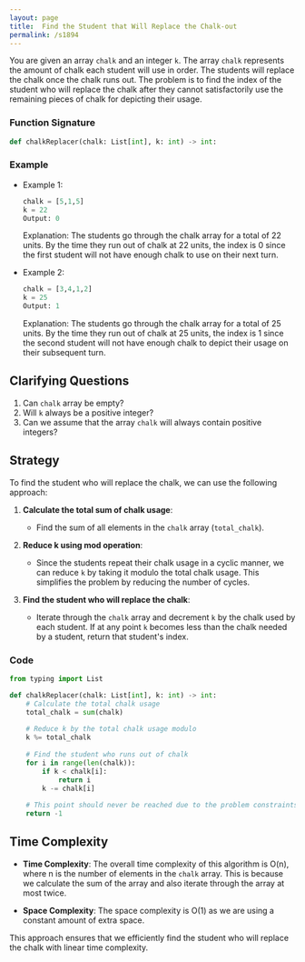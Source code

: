 ```yaml
---
layout: page
title:  Find the Student that Will Replace the Chalk-out
permalink: /s1894
---
```


You are given an array `chalk` and an integer `k`. The array `chalk` represents the amount of chalk each student will use in order. The students will replace the chalk once the chalk runs out. The problem is to find the index of the student who will replace the chalk after they cannot satisfactorily use the remaining pieces of chalk for depicting their usage.

### Function Signature
```python
def chalkReplacer(chalk: List[int], k: int) -> int:
```

### Example

- Example 1:
    ```python
    chalk = [5,1,5]
    k = 22
    Output: 0
    ```
    Explanation: The students go through the chalk array for a total of 22 units. By the time they run out of chalk at 22 units, the index is 0 since the first student will not have enough chalk to use on their next turn.

- Example 2:
    ```python
    chalk = [3,4,1,2]
    k = 25
    Output: 1
    ```
    Explanation: The students go through the chalk array for a total of 25 units. By the time they run out of chalk at 25 units, the index is 1 since the second student will not have enough chalk to depict their usage on their subsequent turn.

## Clarifying Questions

1. Can `chalk` array be empty?
2. Will `k` always be a positive integer?
3. Can we assume that the array `chalk` will always contain positive integers?

## Strategy

To find the student who will replace the chalk, we can use the following approach:

1. **Calculate the total sum of chalk usage**:
    - Find the sum of all elements in the `chalk` array (`total_chalk`).

2. **Reduce k using mod operation**:
    - Since the students repeat their chalk usage in a cyclic manner, we can reduce `k` by taking it modulo the total chalk usage. This simplifies the problem by reducing the number of cycles.

3. **Find the student who will replace the chalk**:
    - Iterate through the `chalk` array and decrement `k` by the chalk used by each student. If at any point `k` becomes less than the chalk needed by a student, return that student's index.

### Code

```python
from typing import List

def chalkReplacer(chalk: List[int], k: int) -> int:
    # Calculate the total chalk usage
    total_chalk = sum(chalk)
    
    # Reduce k by the total chalk usage modulo
    k %= total_chalk
    
    # Find the student who runs out of chalk
    for i in range(len(chalk)):
        if k < chalk[i]:
            return i
        k -= chalk[i]
    
    # This point should never be reached due to the problem constraints
    return -1
```

## Time Complexity

- **Time Complexity**: The overall time complexity of this algorithm is O(n), where n is the number of elements in the `chalk` array. This is because we calculate the sum of the array and also iterate through the array at most twice.
  
- **Space Complexity**: The space complexity is O(1) as we are using a constant amount of extra space.

This approach ensures that we efficiently find the student who will replace the chalk with linear time complexity.